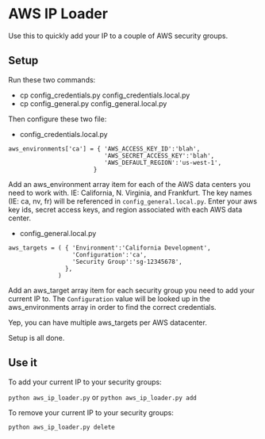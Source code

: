 # AWS IP Loader

Use this to quickly add your IP to a couple of AWS security groups.

## Setup

Run these two commands:

* cp config_credentials.py config_credentials.local.py
* cp config_general.py config_general.local.py

Then configure these two file:

* config_credentials.local.py

```
aws_environments['ca'] = { 'AWS_ACCESS_KEY_ID':'blah',
                           'AWS_SECRET_ACCESS_KEY':'blah',
                           'AWS_DEFAULT_REGION':'us-west-1',
                        }
```

Add an aws_environment array item for each of the AWS data centers you need to work with. IE: California, N. Virginia, and Frankfurt. The key names (IE: ca, nv, fr) will be referenced in `config_general.local.py`. Enter your aws key ids, secret access keys, and region associated with each AWS data center.

* config_general.local.py

```
aws_targets = ( { 'Environment':'California Development',
                  'Configuration':'ca',
                  'Security Group':'sg-12345678',
                },
              )
```

Add an aws_target array item for each security group you need to add your current IP to. The `Configuration` value will be looked up in the aws_environments array in order to find the correct credentials.

Yep, you can have multiple aws_targets per AWS datacenter.

Setup is all done.

## Use it

To add your current IP to your security groups:

```python aws_ip_loader.py```
or
```python aws_ip_loader.py add```

To remove your current IP to your security groups:

```python aws_ip_loader.py delete```
